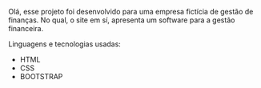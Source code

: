 Olá, esse projeto foi desenvolvido para uma empresa fictícia de gestão de finanças. No qual, o site em sí, apresenta um software para a gestão financeira.

Linguagens e tecnologias usadas:

- HTML
- CSS
- BOOTSTRAP
